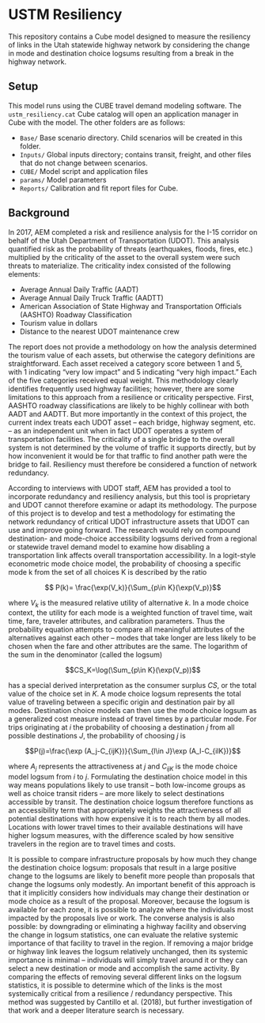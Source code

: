 # USTM Resiliency

This repository contains a Cube model designed to measure the
resiliency of links in the Utah statewide highway network by
considering the change in mode and destination choice
logsums resulting from a break in the highway network.


## Setup
This model runs using the CUBE travel demand modeling software. The
`ustm_resiliency.cat` Cube catalog will open an application manager in Cube
with the model. The other folders are as follows:

  - `Base/` Base scenario directory. Child scenarios will be created in this folder.
  - `Inputs/` Global inputs directory; contains transit, freight, and other files that do
    not change between scenarios. 
  - `CUBE/` Model script and application files
  - `params/` Model parameters
  - `Reports/` Calibration and fit report files for Cube.

## Background
In 2017, AEM completed a risk and resilience analysis for the I-15 corridor on behalf of the Utah Department of Transportation (UDOT). This analysis quantified risk as the probability of threats (earthquakes, floods, fires, etc.) multiplied by the criticality of the asset to the overall system were such threats to materialize. The criticality index consisted of the following elements:

- Average Annual Daily Traffic (AADT)
- Average Annual Daily Truck Traffic (AADTT)
- American Association of State Highway and Transportation Officials (AASHTO) Roadway Classification
- Tourism value in dollars
- Distance to the nearest UDOT maintenance crew

The report does not provide a methodology on how the analysis determined the tourism value of each assets, but otherwise the category definitions are straightforward. Each asset received a category score between 1 and 5, with 1 indicating “very low impact” and 5 indicating “very high impact.” Each of the five categories received equal weight. This methodology clearly identifies frequently used highway facilities; however, there are some limitations to this approach from a resilience or criticality perspective. First, AASHTO roadway classifications are likely to be highly collinear with both AADT and AADTT. But more importantly in the context of this project, the current index treats each UDOT asset – each bridge, highway segment, etc. – as an independent unit when in fact UDOT operates a system of transportation facilities. The criticality of a single bridge to the overall system is not determined by the volume of traffic it supports directly, but by how inconvenient it would be for that traffic to find another path were the bridge to fail. Resiliency must therefore be considered a function of network redundancy.

According to interviews with UDOT staff, AEM has provided a tool to incorporate redundancy and resiliency analysis, but this tool is proprietary and UDOT cannot therefore examine or adapt its methodology. The purpose of this project is to develop and test a methodology for estimating the network redundancy of critical UDOT infrastructure assets that UDOT can use and improve going forward. The research would rely on compound destination- and mode-choice accessibility logsums derived from a regional or statewide travel demand model to examine how disabling a transportation link affects overall transportation accessibility. In a logit-style  econometric mode choice model, the probability of choosing a specific mode k from the set of all choices K is described by the ratio

$$ P(k)=   \frac{\exp⁡(V_k)}{\Sum_{p\in K}(\exp⁡(V_p)}$$

where $V_k$ is the measured relative utility of alternative $k$. In a mode choice context, the utility for each mode is a weighted function of travel time, wait time, fare, traveler attributes, and calibration parameters. Thus the probability equation attempts to compare all meaningful attributes of the alternatives against each other – modes that take longer are less likely to be chosen when the fare and other attributes are the same. The logarithm of the sum in the denominator (called the logsum)

$$CS_K=\log⁡(\Sum_{p\in K}(\exp⁡(V_p))$$

has a special derived interpretation as the consumer surplus $CS$, or the total value of the choice set in $K$. A mode choice logsum represents the total value of traveling between a specific origin and destination pair by all modes. Destination choice models can then use the mode choice logsum as a generalized cost measure instead of travel times by a particular mode. For trips originating at $i$ the probability of choosing a destination $j$ from all possible destinations $J$, the probability of choosing $j$ is

$$P(j)=\frac{\exp (A_j-C_{ijK})}{\Sum_{l\in J}\exp⁡ (A_l-C_{ilK})}$$

where $A_j$ represents the attractiveness at $j$ and $C_{ijK}$ is the mode choice model logsum from $i$ to $j$. Formulating the destination choice model in this way means populations likely to use transit – both low-income groups as well as choice transit riders – are more likely to select destinations accessible by transit. The destination choice logsum
therefore functions as an accessibility term that appropriately weights the attractiveness of all potential destinations with how expensive it is to reach them by all modes. Locations with lower travel times to their available destinations will have higher logsum measures, with the difference scaled by how sensitive travelers in the region are to travel times and costs.

It is possible to compare infrastructure proposals by how much they change the destination choice logsum: proposals that result in a large positive change to the logsums are likely to benefit more people than proposals that change the logsums only modestly. An important benefit of this approach is that it implicitly considers how individuals may change their destination or mode choice as a result of the proposal. Moreover, because the logsum is available for each zone, it is possible to analyze where the individuals most impacted by the proposals live or work.
The converse analysis is also possible: by downgrading or eliminating a highway facility and observing the change in logsum statistics, one can evaluate the relative systemic importance of that facility to travel in the region. If removing a major bridge or highway link leaves the logsum relatively unchanged, then its systemic importance is minimal – individuals will simply travel around it or they can select a new destination or mode and accomplish the same activity. By comparing the effects of removing several different links on the logsum statistics, it is possible to determine which of the links is the most systemically critical from a resilience / redundancy perspective. This method was suggested by Cantillo et al. (2018), but further investigation of that work and a deeper literature search is necessary.
